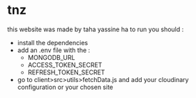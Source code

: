 # tnz
this website was made by taha yassine ha 
to run you should :
- install the dependencies
- add an .env file with the :
  - MONGODB_URL
  - ACCESS_TOKEN_SECRET
  - REFRESH_TOKEN_SECRET
- go to client>src>utils>fetchData.js and add your cloudinary configuration or your chosen site
